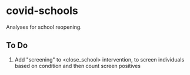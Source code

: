 # covid-schools

Analyses for school reopening.

## To Do
1. Add "screening" to <close_school> intervention, to screen individuals based on condition and then count screen positives
